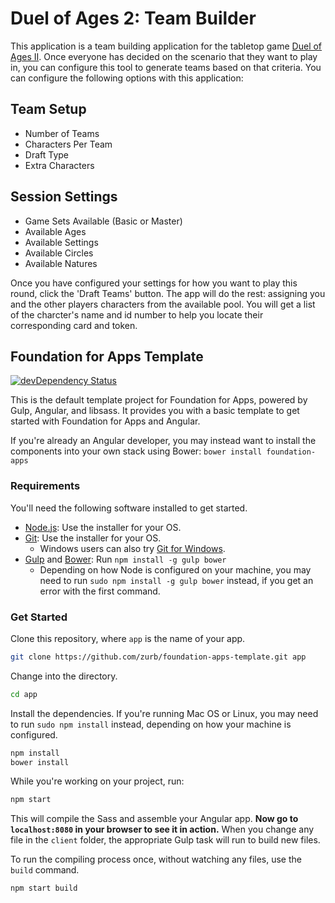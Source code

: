 # Duel of Ages 2: Team Builder

This application is a team building application for the tabletop game [Duel of Ages II](http://www.duelofages.com). Once everyone has decided on the scenario that they want to play in, you can configure this tool to generate teams based on that criteria. You can configure the following options with this application:

Team Setup
--------
- Number of Teams
- Characters Per Team
- Draft Type
- Extra Characters

Session Settings
----------------
- Game Sets Available (Basic or Master)
- Available Ages
- Available Settings
- Available Circles
- Available Natures

Once you have configured your settings for how you want to play this round, click the 'Draft Teams' button. The app will do the rest: assigning you and the other players characters from the available pool. You will get a list of the charcter's name and id number to help you locate their corresponding card and token.

## Foundation for Apps Template

[![devDependency Status](https://david-dm.org/zurb/foundation-apps-template/dev-status.svg)](https://david-dm.org/zurb/foundation-apps-template#info=devDependencies)

This is the default template project for Foundation for Apps, powered by Gulp, Angular, and libsass. It provides you with a basic template to get started with Foundation for Apps and Angular.

If you're already an Angular developer, you may instead want to install the components into your own stack using Bower: `bower install foundation-apps`

### Requirements

You'll need the following software installed to get started.

  - [Node.js](http://nodejs.org): Use the installer for your OS.
  - [Git](http://git-scm.com/downloads): Use the installer for your OS.
    - Windows users can also try [Git for Windows](http://git-for-windows.github.io/).
  - [Gulp](http://gulpjs.com/) and [Bower](http://bower.io): Run `npm install -g gulp bower`
    - Depending on how Node is configured on your machine, you may need to run `sudo npm install -g gulp bower` instead, if you get an error with the first command.

### Get Started

Clone this repository, where `app` is the name of your app.

```bash
git clone https://github.com/zurb/foundation-apps-template.git app
```

Change into the directory.

```bash
cd app
```

Install the dependencies. If you're running Mac OS or Linux, you may need to run `sudo npm install` instead, depending on how your machine is configured.

```bash
npm install
bower install
```

While you're working on your project, run:

```bash
npm start
```

This will compile the Sass and assemble your Angular app. **Now go to `localhost:8080` in your browser to see it in action.** When you change any file in the `client` folder, the appropriate Gulp task will run to build new files.

To run the compiling process once, without watching any files, use the `build` command.

```bash
npm start build
```
